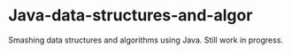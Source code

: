 # Java-data-structures-and-algor
Smashing data structures and algorithms using Java. Still work in progress. 
